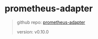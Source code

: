 # prometheus-adapter

> github repo: [prometheus-adapter](https://github.com/kubernetes-sigs/prometheus-adapter)
>
> version: v0.10.0
